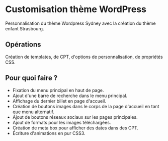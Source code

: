 # Customisation thème WordPress
Personnalisation du thème Wordpress Sydney avec la création du thème enfant Strasbourg. 

## Opérations

Création de templates, de CPT, d'options de personnalisation, de propriétés CSS.

## Pour quoi faire ? 

- Fixation du menu principal en haut de page.
- Ajout d'une barre de recherche dans le menu principal.
- Affichage du dernier billet en page d'accueil.
- Création de boutons images dans le corps de la page d'accueil en tant que menu alternatif.
- Ajout de boutons réseaux sociaux sur les pages principales.
- Ajout de formats pour les images téléchargées.
- Création de meta box pour afficher des dates dans des CPT.
- Écriture d'animations en pur CSS3.
